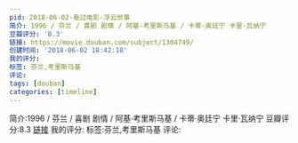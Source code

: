 ```yaml
---
pid: 2018-06-02-看过电影-浮云世事
简介: 1996 / 芬兰 / 喜剧 剧情 / 阿基·考里斯马基 / 卡蒂·奥廷宁 卡里·瓦纳宁
豆瓣评分: '8.3'
链接: https://movie.douban.com/subject/1304749/
创建时间: '2018-06-02 18:42:18'
我的评分:
标签: 芬兰,考里斯马基
评论:
tags: [douban]
categories: [timeline]
---
```

简介:1996 / 芬兰 / 喜剧 剧情 / 阿基·考里斯马基 / 卡蒂·奥廷宁 卡里·瓦纳宁
豆瓣评分:8.3
[链接](https://movie.douban.com/subject/1304749/)
我的评分:
标签:芬兰,考里斯马基
评论:
